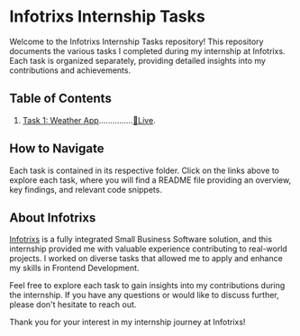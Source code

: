 # Infotrixs Internship Tasks

Welcome to the Infotrixs Internship Tasks repository! This repository documents the various tasks I completed during my internship at Infotrixs. Each task is organized separately, providing detailed insights into my contributions and achievements.

## Table of Contents

1. [Task 1: Weather App](WeatherApp)...............[🔴Live](<https://weatherapp-eight-xi.vercel.app/>).

   
## How to Navigate

Each task is contained in its respective folder. Click on the links above to explore each task, where you will find a README file providing an overview, key findings, and relevant code snippets.

## About Infotrixs

[Infotrixs](https://www.infotrixs.com/) is a fully integrated Small Business Software solution, and this internship provided me with valuable experience contributing to real-world projects. I worked on diverse tasks that allowed me to apply and enhance my skills in Frontend Development.

Feel free to explore each task to gain insights into my contributions during the internship. If you have any questions or would like to discuss further, please don't hesitate to reach out.

Thank you for your interest in my internship journey at Infotrixs!
